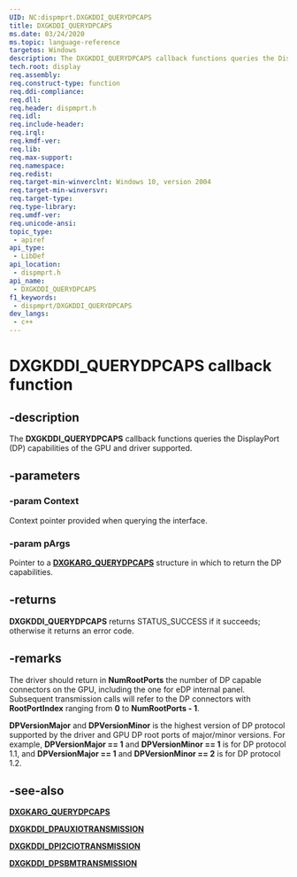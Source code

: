 ```yaml
---
UID: NC:dispmprt.DXGKDDI_QUERYDPCAPS
title: DXGKDDI_QUERYDPCAPS
ms.date: 03/24/2020
ms.topic: language-reference
targetos: Windows
description: The DXGKDDI_QUERYDPCAPS callback functions queries the DisplayPort (DP) capabilities of the GPU and driver supported.
tech.root: display
req.assembly: 
req.construct-type: function
req.ddi-compliance: 
req.dll: 
req.header: dispmprt.h
req.idl: 
req.include-header: 
req.irql: 
req.kmdf-ver: 
req.lib: 
req.max-support: 
req.namespace: 
req.redist: 
req.target-min-winverclnt: Windows 10, version 2004
req.target-min-winversvr: 
req.target-type: 
req.type-library: 
req.umdf-ver: 
req.unicode-ansi: 
topic_type:
 - apiref
api_type:
 - LibDef
api_location:
 - dispmprt.h
api_name:
 - DXGKDDI_QUERYDPCAPS
f1_keywords:
 - dispmprt/DXGKDDI_QUERYDPCAPS
dev_langs:
 - c++
---
```


# DXGKDDI_QUERYDPCAPS callback function

## -description

The **DXGKDDI_QUERYDPCAPS** callback functions queries the DisplayPort (DP) capabilities of the GPU and driver supported.

## -parameters

### -param Context

Context pointer provided when querying the interface.

### -param pArgs

Pointer to a [**DXGKARG_QUERYDPCAPS**](ns-dispmprt-dxgkarg_querydpcaps.md) structure in which to return the DP capabilities.

## -returns

**DXGKDDI_QUERYDPCAPS** returns STATUS_SUCCESS if it succeeds; otherwise it returns an error code.

## -remarks

The driver should return in **NumRootPorts** the number of DP capable connectors on the GPU, including the one for eDP internal panel. Subsequent transmission calls will refer to the DP connectors with **RootPortIndex** ranging from **0** to **NumRootPorts - 1**.

**DPVersionMajor** and **DPVersionMinor** is the highest version of DP protocol supported by the driver and GPU DP root ports of major/minor versions. For example, **DPVersionMajor == 1** and **DPVersionMinor == 1** is for DP protocol 1.1, and **DPVersionMajor == 1** and **DPVersionMinor == 2** is for DP protocol 1.2.

## -see-also

[**DXGKARG_QUERYDPCAPS**](ns-dispmprt-dxgkarg_querydpcaps.md)

[**DXGKDDI_DPAUXIOTRANSMISSION**](nc-dispmprt-dxgkddi_dpauxiotransmission.md)

[**DXGKDDI_DPI2CIOTRANSMISSION**](nc-dispmprt-dxgkddi_dpi2ciotransmission.md)

[**DXGKDDI_DPSBMTRANSMISSION**](nc-dispmprt-dxgkddi_dpsbmtransmission.md)
